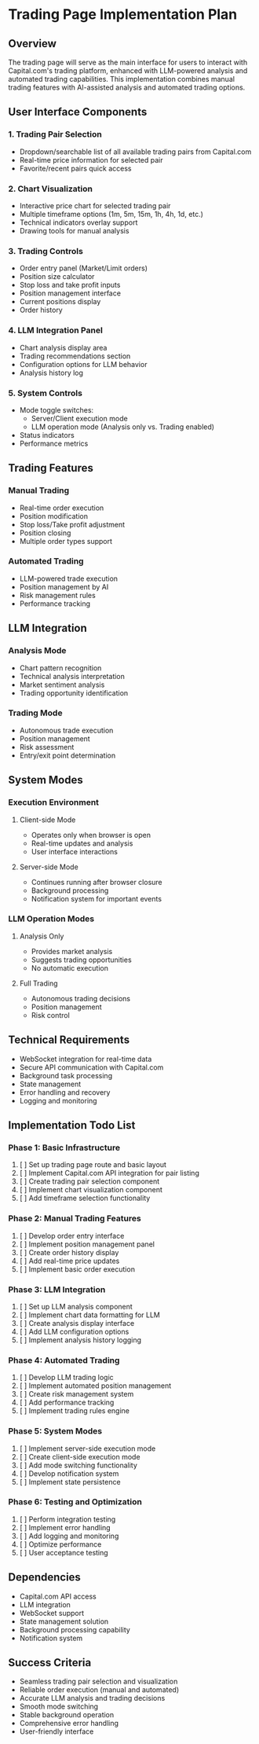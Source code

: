 # Trading Page Implementation Plan

## Overview

The trading page will serve as the main interface for users to interact with Capital.com's trading platform, enhanced with LLM-powered analysis and automated trading capabilities. This implementation combines manual trading features with AI-assisted analysis and automated trading options.

## User Interface Components

### 1. Trading Pair Selection

- Dropdown/searchable list of all available trading pairs from Capital.com
- Real-time price information for selected pair
- Favorite/recent pairs quick access

### 2. Chart Visualization

- Interactive price chart for selected trading pair
- Multiple timeframe options (1m, 5m, 15m, 1h, 4h, 1d, etc.)
- Technical indicators overlay support
- Drawing tools for manual analysis

### 3. Trading Controls

- Order entry panel (Market/Limit orders)
- Position size calculator
- Stop loss and take profit inputs
- Position management interface
- Current positions display
- Order history

### 4. LLM Integration Panel

- Chart analysis display area
- Trading recommendations section
- Configuration options for LLM behavior
- Analysis history log

### 5. System Controls

- Mode toggle switches:
  - Server/Client execution mode
  - LLM operation mode (Analysis only vs. Trading enabled)
- Status indicators
- Performance metrics

## Trading Features

### Manual Trading

- Real-time order execution
- Position modification
- Stop loss/Take profit adjustment
- Position closing
- Multiple order types support

### Automated Trading

- LLM-powered trade execution
- Position management by AI
- Risk management rules
- Performance tracking

## LLM Integration

### Analysis Mode

- Chart pattern recognition
- Technical analysis interpretation
- Market sentiment analysis
- Trading opportunity identification

### Trading Mode

- Autonomous trade execution
- Position management
- Risk assessment
- Entry/exit point determination

## System Modes

### Execution Environment

1. Client-side Mode

   - Operates only when browser is open
   - Real-time updates and analysis
   - User interface interactions

2. Server-side Mode
   - Continues running after browser closure
   - Background processing
   - Notification system for important events

### LLM Operation Modes

1. Analysis Only

   - Provides market analysis
   - Suggests trading opportunities
   - No automatic execution

2. Full Trading
   - Autonomous trading decisions
   - Position management
   - Risk control

## Technical Requirements

- WebSocket integration for real-time data
- Secure API communication with Capital.com
- Background task processing
- State management
- Error handling and recovery
- Logging and monitoring

## Implementation Todo List

### Phase 1: Basic Infrastructure

1. [ ] Set up trading page route and basic layout
2. [ ] Implement Capital.com API integration for pair listing
3. [ ] Create trading pair selection component
4. [ ] Implement chart visualization component
5. [ ] Add timeframe selection functionality

### Phase 2: Manual Trading Features

1. [ ] Develop order entry interface
2. [ ] Implement position management panel
3. [ ] Create order history display
4. [ ] Add real-time price updates
5. [ ] Implement basic order execution

### Phase 3: LLM Integration

1. [ ] Set up LLM analysis component
2. [ ] Implement chart data formatting for LLM
3. [ ] Create analysis display interface
4. [ ] Add LLM configuration options
5. [ ] Implement analysis history logging

### Phase 4: Automated Trading

1. [ ] Develop LLM trading logic
2. [ ] Implement automated position management
3. [ ] Create risk management system
4. [ ] Add performance tracking
5. [ ] Implement trading rules engine

### Phase 5: System Modes

1. [ ] Implement server-side execution mode
2. [ ] Create client-side execution mode
3. [ ] Add mode switching functionality
4. [ ] Develop notification system
5. [ ] Implement state persistence

### Phase 6: Testing and Optimization

1. [ ] Perform integration testing
2. [ ] Implement error handling
3. [ ] Add logging and monitoring
4. [ ] Optimize performance
5. [ ] User acceptance testing

## Dependencies

- Capital.com API access
- LLM integration
- WebSocket support
- State management solution
- Background processing capability
- Notification system

## Success Criteria

- Seamless trading pair selection and visualization
- Reliable order execution (manual and automated)
- Accurate LLM analysis and trading decisions
- Smooth mode switching
- Stable background operation
- Comprehensive error handling
- User-friendly interface
